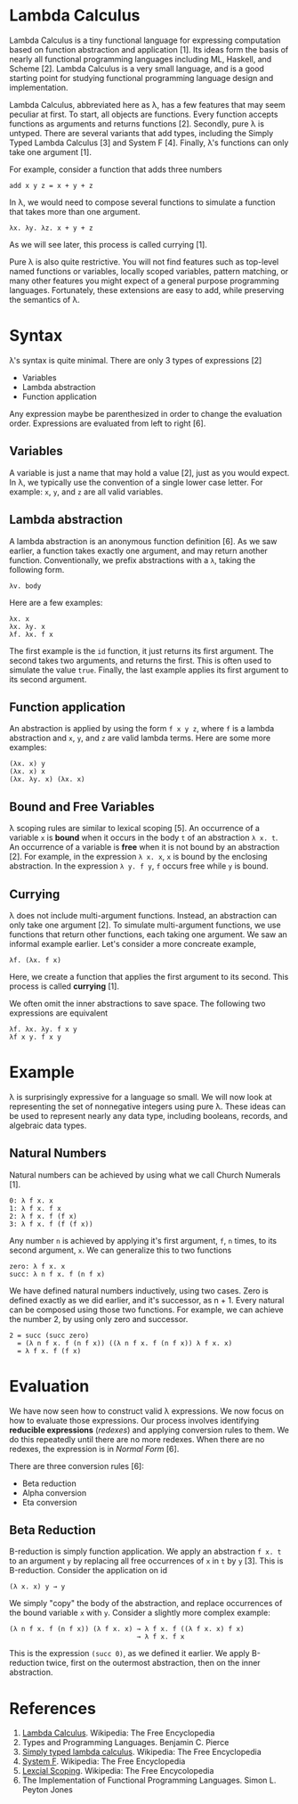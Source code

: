 # Lambda Calculus
Lambda Calculus is a tiny functional language for expressing computation based on function abstraction and application [1]. Its ideas form the basis of nearly all functional programming languages including ML, Haskell, and Scheme [2]. Lambda Calculus is a very small language, and is a good starting point for studying functional programming language design and implementation. 

Lambda Calculus, abbreviated here as &lambda;, has a few features that may seem peculiar at first. To start, all objects are functions. Every function accepts functions as arguments and returns functions [2]. Secondly, pure &lambda; is untyped. There are several variants that add types, including the Simply Typed Lambda Calculus [3] and System F [4]. Finally, &lambda;'s functions can only take one argument [1].

For example, consider a function that adds three numbers

    add x y z = x + y + z


In &lambda;, we would need to compose several functions to simulate a function that takes more than one argument.

    λx. λy. λz. x + y + z
    
As we will see later, this process is called currying [1].

Pure &lambda; is also quite restrictive. You will not find features such as top-level named functions or variables, locally scoped variables, pattern matching, or many other features you might expect of a general purpose programming languages. Fortunately, these extensions are easy to add, while preserving the semantics of &lambda;.

# Syntax
&lambda;'s syntax is quite minimal. There are only 3 types of expressions [2]
 * Variables
 * Lambda abstraction
 * Function application
 
Any expression maybe be parenthesized in order to change the evaluation order. Expressions are evaluated from left to right [6].
 
## Variables
A variable is just a name that may hold a value [2], just as you would expect. In &lambda;, we typically use the convention of a single lower case letter. For example: `x`, `y`, and `z` are all valid variables.

## Lambda abstraction
A lambda abstraction is an anonymous function definition [6]. As we saw earlier, a function takes exactly one argument, and may return another function. Conventionally, we prefix abstractions with a `λ`, taking the following form.

    λv. body
    
Here are a few examples:

    λx. x
    λx. λy. x 
    λf. λx. f x

The first example is the `id` function, it just returns its first argument. The second takes two arguments, and returns the first. This is often used to simulate the value `true`. Finally, the last example applies its first argument to its second argument.

## Function application
An abstraction is applied by using the form `f x y z`, where `f` is a lambda abstraction and `x`, `y`, and `z` are valid lambda terms. Here are some more examples:

    (λx. x) y
    (λx. x) x
    (λx. λy. x) (λx. x)
    
## Bound and Free Variables
&lambda; scoping rules are similar to lexical scoping [5]. An occurrence of a variable `x` is **bound** when it occurs in the body `t` of an abstraction `λ x. t`. An occurrence of a variable is **free** when it is not bound by an abstraction [2]. For example, in the expression `λ x. x`, `x` is bound by the enclosing abstraction. In the expression `λ y. f y`, `f` occurs free while `y` is bound.

## Currying
&lambda; does not include multi-argument functions. Instead, an abstraction can only take one argument [2]. To simulate multi-argument functions, we use functions that return other functions, each taking one argument. We saw an informal example earlier. Let's consider a more concreate example,

    λf. (λx. f x)
    
Here, we create a function that applies the first argument to its second. This process is called **currying** [1].
    
We often omit the inner abstractions to save space. The following two expressions are equivalent

    λf. λx. λy. f x y
    λf x y. f x y

# Example
&lambda; is surprisingly expressive for a language so small. We will now look at representing the set of nonnegative integers using pure &lambda;. These ideas can be used to represent nearly any data type, including booleans, records, and algebraic data types.

## Natural Numbers
Natural numbers can be achieved by using what we call Church Numerals [1].

    0: λ f x. x
    1: λ f x. f x
    2: λ f x. f (f x)
    3: λ f x. f (f (f x))

Any number `n` is achieved by applying it's first argument, `f`, `n` times, to its second argument, `x`. We can generalize this to two functions

    zero: λ f x. x
    succ: λ n f x. f (n f x)
   
We have defined natural numbers inductively, using two cases. Zero is defined exactly as we did earlier, and it's successor, as n + 1. Every natural can be composed using those two functions. For example, we can achieve the number 2, by using only zero and successor.

    2 = succ (succ zero) 
      = (λ n f x. f (n f x)) ((λ n f x. f (n f x)) λ f x. x) 
      = λ f x. f (f x)

# Evaluation
We have now seen how to construct valid &lambda; expressions. We now focus on how to evaluate those expressions. Our process involves identifying **reducible expressions** (*redexes*) and applying conversion rules to them. We do this repeatedly until there are no more redexes. When there are no redexes, the expression is in *Normal Form* [6].

There are three conversion rules [6]:
 * Beta reduction
 * Alpha conversion
 * Eta conversion

## Beta Reduction
&Beta;-reduction is simply function application. We apply an abstraction `f x. t` to an argument `y` by replacing all free occurrences of `x` in `t` by `y` [3]. This is &Beta;-reduction. Consider the application on id

    (λ x. x) y → y
    
We simply "copy" the body of the abstraction, and replace occurrences of the bound variable `x` with `y`. Consider a slightly more complex example:

    (λ n f x. f (n f x)) (λ f x. x) → λ f x. f ((λ f x. x) f x)
                                    → λ f x. f x
                                    
This is the expression `(succ 0)`, as we defined it earlier. We apply &Beta;-reduction twice, first on the outermost abstraction, then on the inner abstraction.

# References
1. [Lambda Calculus](https://en.wikipedia.org/wiki/Lambda_calculus). Wikipedia: The Free Encyclopedia
2. Types and Programming Languages. Benjamin C. Pierce
3. [Simply typed lambda calculus](https://en.wikipedia.org/wiki/Simply_typed_lambda_calculus). Wikipedia: The Free Encyclopedia
4. [System F](https://en.wikipedia.org/wiki/System_F). Wikipedia: The Free Encyclopedia
5. [Lexcial Scoping](https://en.wikipedia.org/wiki/Scope_(computer_science)#Lexical_scoping). Wikipedia: The Free Encycolopedia
6. The Implementation of Functional Programming Languages. Simon L. Peyton Jones
